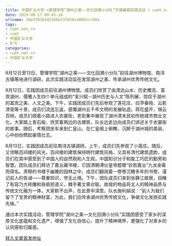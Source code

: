 ```yaml
---
title: 中国矿业大学->管理学院“湖州之美——文化回溯小分队”开展暑期实践活动 | cumt.net.cn
date: 2019-08-17 09:43:24
urlname: 20e3783b3d2266e23fd26ca9052cc49a
tags: 
- cumt.net.cn
- cumt
- 中国矿业大学
- 矿大
categories:
- cumt.net.cn
- 中国矿业大学
---
```



8月12日至13日，管理学院“湖州之美——文化回溯小分队”前往湖州博物馆、南浔古镇等地进行调研。此次实践活动旨在发现湖州之美、传承湖州优秀传统文化。

8月12日，实践团成员前往湖州博物馆。成员们欣赏了由清远山水、历史概览、富庶湖州、儒雅人生四个单元组成的“吴兴赋--湖州历史与人文”陈列展，惊叹于湖州的富庶之美、人文之美。下午，实践团成员们先后参观了莲花庄、白萍春晓、云影清音等十景，成员们流连忘返，感慨湖州五千年文明的发展轨迹。荷花盛开，锦云百倾，成员们顺着小路进入衣裳街，老街集中展现了湖州清末民初传统城市商业文化。大家踏上青石板，欣赏着两边的古建筑，队长边走边向成员们讲述关于衣裳街的故事。随后，考察团坐车来到仁皇山，在仁皇阁上俯瞰，沉醉于湖州城的美丽，心中纷纷燃起豪情壮志。

8月13日，实践团成员前往南浔古镇调研。上午，成员们先参观了小莲庄。随后，又领略百间楼的风光，百间楼的建筑保持明代建筑风格，又具有清代建筑遗韵，成员们在其中感受到了中国人的自然观和人生观，中国知识分子和能工巧匠的勤劳和智慧。团队成员们拜访了嘉业藏书楼，它因清朝溥仪皇帝题赠“钦若嘉业”九龙金匾而得名。肃穆的书楼于幽雅的园林之中，成员们翻阅着一卷卷沉睡多年的书卷，谨记前人的告诫——尊重知识，学无止境。下午，团队成员们来到张静江故居，目睹了有容乃大砖雕和铁肩担道义，棘手著文章对联。故居的物品将主人的精神品质与传统文化融为一体，大家默不出声，在此景中深思。队长施利娟说：“前人为我们留下了宝贵的精神财富，为此，我们应传承湖州优秀传统文化，争做文化发扬实践先锋。”

通过本次实践活动，管理学院“湖州之美—文化回溯小分队”实践团感受了家乡的深厚文化底蕴和文化遗产，增强了文化自信心，提升了精神境界，更强化了对家乡的认同感和归属感。





[转入文章首发地址](http://xwzx.cumt.edu.cn/2e/63/c523a536163/page.htm)